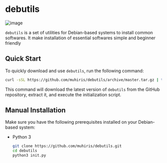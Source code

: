 

# debutils

![image](https://github.com/muhiris/debutils/assets/80543033/f28dee09-eb22-4589-8647-c11bc25a1dfb)


`debutils` is a set of utilities for Debian-based systems to install common softwares. It make installation of essential softwares simple and beginner friendly

## Quick Start

To quickly download and use `debutils`, run the following command:

```bash
curl -sSL https://github.com/muhiris/debutils/archive/master.tar.gz | tar -xz && cd debutils-main && python3 init.py
```

This command will download the latest version of `debutils` from the GitHub repository, extract it, and execute the initialization script.

## Manual Installation

Make sure you have the following prerequisites installed on your Debian-based system:

- Python 3

   ```bash
   git clone https://github.com/muhiris/debutils.git
   cd debutils
   python3 init.py
   ```
